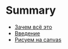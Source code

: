 # Summary

* [Зачем всё это](README.md)
* [Введение](modules/01-introduction.md)
* [Рисуем на canvas](modules/02-canvas.md)


